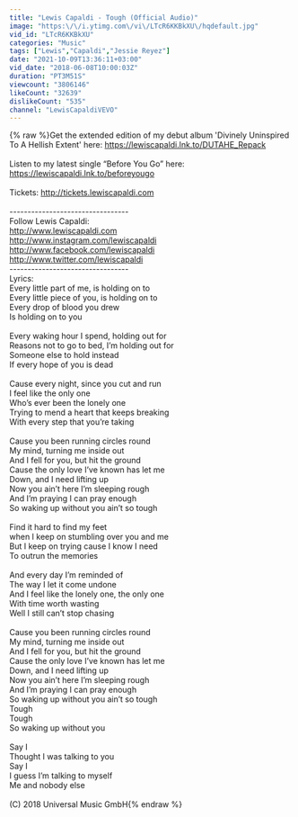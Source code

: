 ```yaml
---
title: "Lewis Capaldi - Tough (Official Audio)"
image: "https:\/\/i.ytimg.com\/vi\/LTcR6KKBkXU\/hqdefault.jpg"
vid_id: "LTcR6KKBkXU"
categories: "Music"
tags: ["Lewis","Capaldi","Jessie Reyez"]
date: "2021-10-09T13:36:11+03:00"
vid_date: "2018-06-08T10:00:03Z"
duration: "PT3M51S"
viewcount: "3806146"
likeCount: "32639"
dislikeCount: "535"
channel: "LewisCapaldiVEVO"
---
```

{% raw %}Get the extended edition of my debut album 'Divinely Uninspired To A Hellish Extent' here: <a rel="nofollow" target="blank" href="https://lewiscapaldi.lnk.to/DUTAHE_Repack">https://lewiscapaldi.lnk.to/DUTAHE_Repack</a><br /><br />Listen to my latest single “Before You Go” here: <a rel="nofollow" target="blank" href="https://lewiscapaldi.lnk.to/beforeyougo">https://lewiscapaldi.lnk.to/beforeyougo</a><br /><br />Tickets: <a rel="nofollow" target="blank" href="http://tickets.lewiscapaldi.com">http://tickets.lewiscapaldi.com</a><br /><br />--------------------------------- <br />Follow Lewis Capaldi: <br /><a rel="nofollow" target="blank" href="http://www.lewiscapaldi.com">http://www.lewiscapaldi.com</a><br /><a rel="nofollow" target="blank" href="http://www.instagram.com/lewiscapaldi">http://www.instagram.com/lewiscapaldi</a> <br /><a rel="nofollow" target="blank" href="http://www.facebook.com/lewiscapaldi">http://www.facebook.com/lewiscapaldi</a> <br /><a rel="nofollow" target="blank" href="http://www.twitter.com/lewiscapaldi">http://www.twitter.com/lewiscapaldi</a> <br />---------------------------------<br />Lyrics:<br />Every little part of me, is holding on to <br />Every little piece of you, is holding on to <br />Every drop of blood you drew<br />Is holding on to you <br /><br />Every waking hour I spend, holding out for<br />Reasons not to go to bed, I’m holding out for <br />Someone else to hold instead <br />If every hope of you is dead <br /><br />Cause every night, since you cut and run <br />I feel like the only one <br />Who’s ever been the lonely one<br />Trying to mend a heart that keeps breaking <br />With every step that you’re taking <br /><br />Cause you been running circles round <br />My mind, turning me inside out <br />And I fell for you, but hit the ground <br />Cause the only love I’ve known has let me <br />Down, and I need lifting up <br />Now you ain’t here I’m sleeping rough<br />And I’m praying I can pray enough <br />So waking up without you ain’t so tough <br /><br />Find it hard to find my feet <br />when I keep on stumbling over you and me <br />But I keep on trying cause I know I need <br />To outrun the memories <br /><br />And every day I’m reminded of<br />The way I let it come undone <br />And I feel like the lonely one, the only one <br />With time worth wasting <br />Well I still can’t stop chasing <br /><br />Cause you been running circles round <br />My mind, turning me inside out <br />And I fell for you, but hit the ground <br />Cause the only love I’ve known has let me <br />Down, and I need lifting up <br />Now you ain’t here I’m sleeping rough<br />And I’m praying I can pray enough <br />So waking up without you ain’t so tough<br />Tough <br />Tough <br />So waking up without you<br /><br />Say I <br />Thought I was talking to you <br />Say I <br />I guess I’m talking to myself <br />Me and nobody else <br /><br />(C) 2018 Universal Music GmbH{% endraw %}
